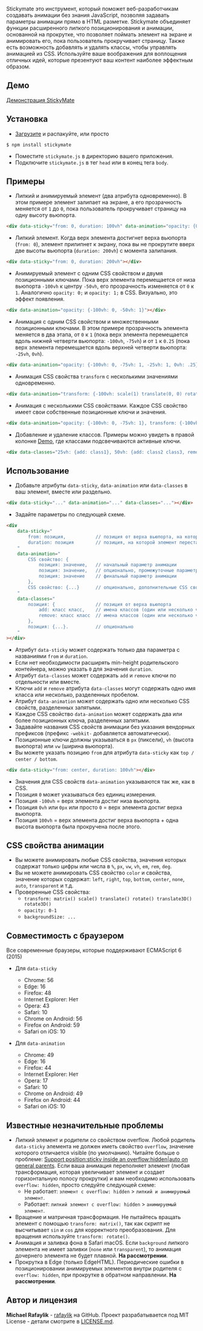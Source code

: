 Stickymate это инструмент, который поможет веб-разработчикам создавать анимации без знания JavaScript, позволяя задавать параметры анимации прямо в HTML разметке. Stickymate объединяет функции расширенного липкого позиционирования и анимации, основанной на прокрутке, что позволяет поймать элемент на экране и анимировать его, пока пользователь прокручивает страницу. Также есть возможность добавлять и удалять классы, чтобы управлять анимацией из CSS. Используйте ваше воображения для воплощения отличных идей, которые презентуют ваш контент наиболее эффектным образом.

## Демо

[Демонстрация StickyMate](https://rafaylik.github.io/stickymate/)

## Установка

- [Загрузите](https://github.com/rafaylik/stickymate/archive/master.zip) и распакуйте, или просто
```
$ npm install stickymate
```
- Поместите `stickymate.js` в директорию вашего приложения.
- Подключите `stickymate.js` в тег `head` или в конец тега `body`.

## Примеры

- Липкий и анимируемый элемент (два атрибута одновременно). В этом примере элемент залипает на экране, а его прозрачность меняется от `1` до `0`, пока пользователь прокручивает страницу на одну высоту вьюпорта.
``` html
<div data-sticky="from: 0, duration: 100vh" data-animation="opacity: {0: 1, 100vh: 0}"></div>
```

- Липкий элемент. Когда верх элемента достигнет верха вьюпорта (`from: 0`), элемент прилипнет к экрану, пока вы не прокрутите вверх две высоты вьюпорта (`duration: 200vh`) с момента залипания.
``` html
<div data-sticky="from: 0, duration: 200vh"></div>
```

- Анимируемый элемент с одним CSS свойством и двумя позиционными ключами. Пока верх элемента перемещается от низа вьюпорта `-100vh` к центру `-50vh`, его прозрачность изменяется от `0` к `1`. Аналогично `opacity: 0;` и `opacity: 1;` в CSS. Визуально, это эффект появления.
``` html
<div data-animation="opacity: {-100vh: 0, -50vh: 1}"></div>
```

- Анимация с одним CSS свойством и множественными позиционными ключами. В этом примере прозрачность элемента меняется в два этапа, от `0` к `1` (пока верх элемента перемещается вдоль нижней четверти вьюпорта: `-100vh`, `-75vh`) и от `1` к `0.25` (пока верх элемента перемещается вдоль верхней четверти вьюпорта: `-25vh`, `0vh`).
``` html
<div data-animation="opacity: {-100vh: 0, -75vh: 1, -25vh: 1, 0vh: .25}"></div>
```

- Анимация CSS свойства `transform` с несколькими значениями одновременно.
``` html
<div data-animation="transform: {-100vh: scale(1) translate(0, 0) rotate(0), -50vh: scale(.5) translate(50%, 0) rotate(22.5deg)}"></div>
```

- Анимация с несколькими CSS свойствами. Каждое CSS свойство имеет свои собственные позиционные ключи и значения.
``` html
<div data-animation="opacity: {-100vh: 0, -75vh: 1}, transform: {-100vh: scale(.75), -50vh: scale(1)}"></div>
```

- Добавление и удаление классов. Примеры можно увидеть в правой колонке [Demo](https://rafaylik.github.io/stickymate/), где классами подсвечиваются активные ключи.
``` html
<div data-classes="25vh: {add: class1}, 50vh: {add: class2 class3, remove: class1}, 75vh: {remove: class2 class3}"></div>
```

## Использование

- Добавьте атрибуты `data-sticky`, `data-animation` или `data-classes` в ваш элемент, вместе или раздельно.
``` html
<div data-sticky="..." data-animation="..." data-classes="..."></div>
```
- Задайте параметры по следующей схеме.
``` html
<div
    data-sticky="
        from: позиция,           // позиция от верха вьюпорта, на которой элемент залипнет на экране
        duration: позиция        // позиция, на которой элемент перестанет быть липким (фактически, расширяя min-height родительского контейнера, тем самым резервируя место для прокрутки)
    "
    data-animation="
        CSS свойство: {
            позиция: значение,   // начальный параметр анимации
            позиция: значение,   // опционально, промежуточные параметры
            позиция: значение    // финальный параметр анимации
        },
        CSS свойство: {...}      // опционально, дополнительные CSS свойства
    "
    data-classes="
        позиция: {               // позиция от верха вьюпорта
            add: класс класс,    // имена классов (один или несколько через пробел), которые будут добавлены
            remove: класс класс  // имена классов (один или несколько через пробел), которые будут удалены
        },
        позиция: {...}.          // опционально
    "
></div>
```
- Атрибут `data-sticky` может содержать только два параметра с названиями `from` и `duration`.
- Если нет необходимости расширять min-height родительского контейнера, можно указать `0` для значения `duration`.
- Атрибут `data-classes` может содержать `add` и `remove` ключи по отдельности или вместе.
- Ключи `add` и `remove` атрибута `data-classes` могут содержать одно имя класса или несколько, разделенных пробелом.
- Атрибут `data-animation` может содержать одно или несколько CSS свойств, разделенных запятыми.
- Каждое CSS свойство `data-animation` может содержать два или более позиционных ключа, разделенных запятыми.
- Задавайте названия CSS свойств анимации без указания вендорных префиксов (префикс `-webkit-` добавляется автоматически).
- Позиционные ключи должны указываться в `px` (пиксели), `vh` (высота вьюпорта) или `vw` (ширина вьюпорта).
- Вы можете указать позицию `from` для атрибута `data-sticky` как `top / center / bottom`.
``` html
<div data-sticky="from: center, duration: 100vh"></div>
```
- Значения для CSS свойств `data-animation` указываются так же, как в CSS.
- Позиция `0` может указываться без единиц измерения.
- Позиция `-100vh` = верх элемента достиг низа вьюпорта.
- Позиция `0vh` или `0px` или просто `0` = верх элемента достиг верха вьюпорта.
- Позиция `100vh` = верх элемента достиг верха вьюпорта + одна высота вьюпорта была прокручена после этого.

## CSS свойства анимации

- Вы можете анимировать любые CSS свойства, значения которых содержат только цифры или числа в `%`, `px`, `vw`, `vh`, `em`, `rem`, `deg`.
- Вы не можете анимировать CSS свойство `color` и свойства, значение которых содержат: `left`, `right`, `top`, `bottom`, `center`, `none`, `auto`, `transparent` и т.д.
- Проверенные CSS свойства:
    - `transform: matrix() scale() translate() rotate() translate3D() rotate3D()`
    - `opacity: 0-1`
    - `backgroundSize: ...`

## Совместимость с браузером

Все современные браузеры, которые поддерживают ECMAScript 6 (2015)

- Для `data-sticky`
    - Chrome: 56
    - Edge: 16
    - Firefox: 48
    - Internet Explorer: Нет
    - Opera: 43
    - Safari: 10
    - Chrome on Android: 56
    - Firefox on Android: 59
    - Safari on iOS: 10

- Для `data-animation`
    - Chrome: 49
    - Edge: 16
    - Firefox: 44
    - Internet Explorer: Нет
    - Opera: 17
    - Safari: 10
    - Chrome on Android: 49
    - Firefox on Android: 44
    - Safari on iOS: 10

## Известные незначительные проблемы

- Липкий элемент и родители со свойством overflow. Любой родитель `data-sticky` элемента не должен иметь свойство `overflow`, значение которого отличается visible (по умолчанию). Читайте больше о проблеме: [Support position:sticky inside an overflow:hidden|auto on general parents](https://github.com/w3c/csswg-drafts/issues/865). Если ваша анимация переполняет элемент (любая трансформация, которая увеличивает элемент и создает горизонтальную полосу прокрутки) и вам необходимо использовать `overflow: hidden`, просто следуйте следующей схеме:
    - Не работает: `элемент с overflow: hidden` \> `липкий и анимируемый элемент`.
    - Работает: `липкий элемент с overflow: hidden` \> `анимируемый элемент`.
- Вращение и матричная трансформация. Не пытайтесь вращать элемент с помощью `transform: matrix()`, так как скрипт не высчитывает `sin` и `cos` для корректного преобразования. Для вращения используйте `transform: rotate()`.
- Анимация и заливка фона в Safari macOS. Если `background` липкого элемента не имеет заливки (`none` или `transparent`), то анимация дочернего элемента не будет плавной. **На рассмотрении**.
- Прокрутка в Edge (только EdgeHTML). Периодические ошибки в позиционировании анимируемых элементов внутри родителя с `overflow: hidden`, при прокрутке в обратном направлении. **На рассмотрении**.

## Автор и лицензия

**Michael Rafaylik** - [rafaylik](https://github.com/rafaylik) на GitHub. Проект разрабатывается под MIT License - детали смотрите в [LICENSE.md](./LICENSE).